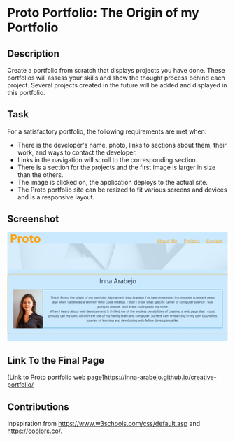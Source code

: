 # Proto Portfolio: The Origin of my Portfolio

## Description
Create a portfolio from scratch that displays projects you have done. These portfolios will assess your skills and show the thought process behind each project. Several projects created in the future will be added and displayed in this portfolio.

## Task
For a satisfactory portfolio, the following requirements are met when:
  - There is the developer's name, photo, links to sections about them, their work, and ways to contact the developer.
  - Links in the navigation will scroll to the corresponding section.
  - There is a section for the projects and the first image is larger in size than the others.
  - The image is clicked on, the application deploys to the actual site.
  - The Proto portfolio site can be resized to fit various screens and devices and is a responsive layout.

## Screenshot
![My creative portfolio](./Assets/css/images/proto-portfolio-final-page.png)

## Link To the Final Page
[Link to Proto portfolio web page]https://inna-arabejo.github.io/creative-portfolio/

## Contributions
Inpspiration from https://www.w3schools.com/css/default.asp and https://coolors.co/.
